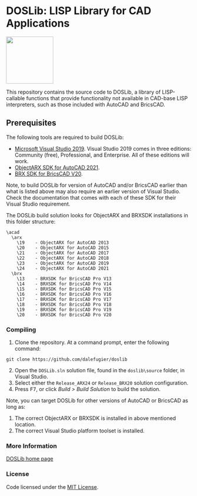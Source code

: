 # DOSLib: LISP Library for CAD Applications

<img width="128" height="128" src="https://github.com/dalefugier/DOSLib/raw/master/resources/doslib.png">

This repository contains the source code to DOSLib, a library of LISP-callable functions that provide functionality not available in CAD-base LISP interpreters, such as those included with AutoCAD and BricsCAD.

## Prerequisites

The following tools are required to build DOSLib:

- [Microsoft Visual Studio 2019](https://visualstudio.microsoft.com/). Visual Studio 2019 comes in three editions: Community (free), Professional, and Enterprise. All of these editions will work.
- [ObjectARX SDK for AutoCAD 2021](https://www.autodesk.com/developer-network/platform-technologies/autocad/objectarx-license-download).
- [BRX SDK for BricsCAD V20](https://www.bricsys.com/en-eu/applications/developers/).

Note, to build DOSLib for version of AutoCAD and/or BricsCAD earlier than what is listed above may also require an earlier version of Visual Studio. Check the documentation that comes with each of these SDK for their Visual Studio requirement.

The DOSLib build solution looks for ObjectARX and BRXSDK installations in this folder structure:

```
\acad
  \arx
    \19    - ObjectARX for AutoCAD 2013
    \20    - ObjectARX for AutoCAD 2015 
    \21    - ObjectARX for AutoCAD 2017 
    \22    - ObjectARX for AutoCAD 2018
    \23    - ObjectARX for AutoCAD 2019
    \24    - ObjectARX for AutoCAD 2021
  \brx
    \13    - BRXSDK for BricsCAD Pro V13 
    \14    - BRXSDK for BricsCAD Pro V14
    \15    - BRXSDK for BricsCAD Pro V15 
    \16    - BRXSDK for BricsCAD Pro V16 
    \17    - BRXSDK for BricsCAD Pro V17 
    \18    - BRXSDK for BricsCAD Pro V18 
    \19    - BRXSDK for BricsCAD Pro V19 
    \20    - BRXSDK for BricsCAD Pro V20
```

### Compiling

1. Clone the repository. At a command prompt, enter the following command:
```
git clone https://github.com/dalefugier/doslib
```
2. Open the `DOSLib.sln` solution file, found in the `doslib\source` folder, in Visual Studio.
3. Select either the `Release_ARX24` or `Release_BRX20` solution configuration.
4. Press <kbd>F7</kbd>, or click *Build > Build Solution*  to build the solution.

Note, you can target DOSLib for other versions of AutoCAD or BricsCAD as long as:

1. The correct ObjectARX or BRXSDK is installed in above mentioned location.
2. The correct Visual Studio platform toolset is installed.

### More Information

[DOSLib home page](https://wiki.mcneel.com/doslib/home)

### License
Code licensed under the [MIT License](https://github.com/dalefugier/DOSLib/blob/master/LICENSE).
